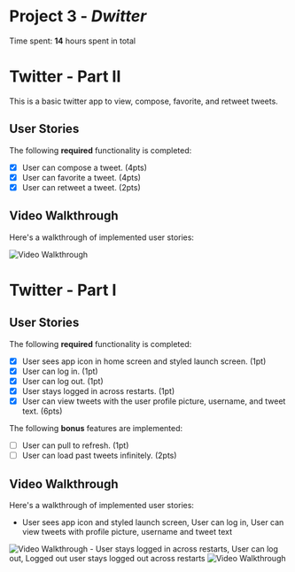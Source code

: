 # Project 3 - *Dwitter*

Time spent: **14** hours spent in total

# Twitter - Part II

This is a basic twitter app to view, compose, favorite, and retweet tweets.

## User Stories

The following **required** functionality is completed:

- [x] User can compose a tweet. (4pts)
- [x] User can favorite a tweet. (4pts)
- [x] User can retweet a tweet. (2pts)

## Video Walkthrough

Here's a walkthrough of implemented user stories:

<img src='https://media.giphy.com/media/YnXoLnyNPx5lrlRUXO/giphy.gif' title='Video Walkthrough' width='' alt='Video Walkthrough' />


# Twitter - Part I

## User Stories

The following **required** functionality is completed:

- [x] User sees app icon in home screen and styled launch screen. (1pt)
- [x] User can log in. (1pt)
- [x] User can log out. (1pt)
- [x] User stays logged in across restarts. (1pt)
- [x] User can view tweets with the user profile picture, username, and tweet text. (6pts)

The following **bonus** features are implemented:

- [ ] User can pull to refresh. (1pt)
- [ ] User can load past tweets infinitely. (2pts)

## Video Walkthrough

Here's a walkthrough of implemented user stories:

- User sees app icon and styled launch screen, User can log in, User can view tweets with profile picture, username and tweet text
<img src='https://media.giphy.com/media/Gqwrlvomb7KcQb1VqX/giphy.gif' title='Video Walkthrough' width='' alt='Video Walkthrough' />
- User stays logged in across restarts, User can log out, Logged out user stays logged out across restarts
<img src='https://media.giphy.com/media/bR5l9VLXW1RM5HhfrB/giphy.gif' title='Video Walkthrough' width='' alt='Video Walkthrough' />
